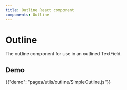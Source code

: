 ```yaml
---
title: Outline React component
components: Outline
---
```


# Outline

<p class="description">The outline component for use in an outlined TextField.</p>

## Demo

{{"demo": "pages/utils/outline/SimpleOutline.js"}}
